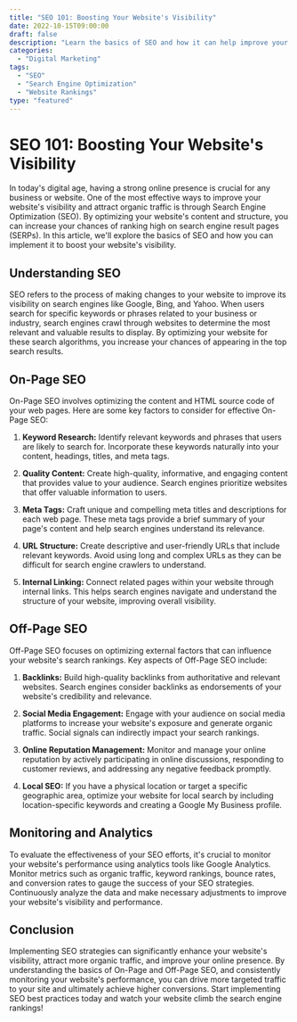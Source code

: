 ```yaml
---
title: "SEO 101: Boosting Your Website's Visibility"
date: 2022-10-15T09:00:00
draft: false
description: "Learn the basics of SEO and how it can help improve your website's visibility and rankings on search engines."
categories:
  - "Digital Marketing"
tags:
  - "SEO"
  - "Search Engine Optimization"
  - "Website Rankings"
type: "featured"
---
```


# SEO 101: Boosting Your Website's Visibility

In today's digital age, having a strong online presence is crucial for any business or website. One of the most effective ways to improve your website's visibility and attract organic traffic is through Search Engine Optimization (SEO). By optimizing your website's content and structure, you can increase your chances of ranking high on search engine result pages (SERPs). In this article, we'll explore the basics of SEO and how you can implement it to boost your website's visibility.

## Understanding SEO

SEO refers to the process of making changes to your website to improve its visibility on search engines like Google, Bing, and Yahoo. When users search for specific keywords or phrases related to your business or industry, search engines crawl through websites to determine the most relevant and valuable results to display. By optimizing your website for these search algorithms, you increase your chances of appearing in the top search results.

## On-Page SEO

On-Page SEO involves optimizing the content and HTML source code of your web pages. Here are some key factors to consider for effective On-Page SEO:

1. **Keyword Research:** Identify relevant keywords and phrases that users are likely to search for. Incorporate these keywords naturally into your content, headings, titles, and meta tags.

2. **Quality Content:** Create high-quality, informative, and engaging content that provides value to your audience. Search engines prioritize websites that offer valuable information to users.

3. **Meta Tags:** Craft unique and compelling meta titles and descriptions for each web page. These meta tags provide a brief summary of your page's content and help search engines understand its relevance.

4. **URL Structure:** Create descriptive and user-friendly URLs that include relevant keywords. Avoid using long and complex URLs as they can be difficult for search engine crawlers to understand.

5. **Internal Linking:** Connect related pages within your website through internal links. This helps search engines navigate and understand the structure of your website, improving overall visibility.

## Off-Page SEO

Off-Page SEO focuses on optimizing external factors that can influence your website's search rankings. Key aspects of Off-Page SEO include:

1. **Backlinks:** Build high-quality backlinks from authoritative and relevant websites. Search engines consider backlinks as endorsements of your website's credibility and relevance.

2. **Social Media Engagement:** Engage with your audience on social media platforms to increase your website's exposure and generate organic traffic. Social signals can indirectly impact your search rankings.

3. **Online Reputation Management:** Monitor and manage your online reputation by actively participating in online discussions, responding to customer reviews, and addressing any negative feedback promptly.

4. **Local SEO:** If you have a physical location or target a specific geographic area, optimize your website for local search by including location-specific keywords and creating a Google My Business profile.

## Monitoring and Analytics

To evaluate the effectiveness of your SEO efforts, it's crucial to monitor your website's performance using analytics tools like Google Analytics. Monitor metrics such as organic traffic, keyword rankings, bounce rates, and conversion rates to gauge the success of your SEO strategies. Continuously analyze the data and make necessary adjustments to improve your website's visibility and performance.

## Conclusion

Implementing SEO strategies can significantly enhance your website's visibility, attract more organic traffic, and improve your online presence. By understanding the basics of On-Page and Off-Page SEO, and consistently monitoring your website's performance, you can drive more targeted traffic to your site and ultimately achieve higher conversions. Start implementing SEO best practices today and watch your website climb the search engine rankings!
